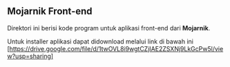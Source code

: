 ## Mojarnik Front-end

Direktori ini berisi kode program untuk aplikasi front-end dari **Mojarnik**.

Untuk installer aplikasi dapat didownload melalui link di bawah ini
[https://drive.google.com/file/d/1twOVL8i9wgtCZjIAE2ZSXNj9LkGcPw5l/view?usp=sharing]
